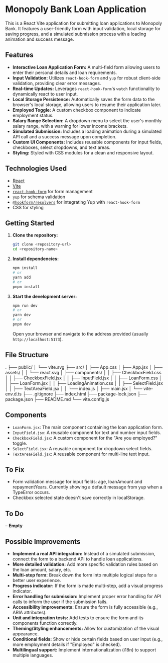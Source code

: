 # Monopoly Bank Loan Application

This is a React Vite application for submitting loan applications to Monopoly Bank. It features a user-friendly form with input validation, local storage for saving progress, and a simulated submission process with a loading animation and success message.

## Features

-   **Interactive Loan Application Form:** A multi-field form allowing users to enter their personal details and loan requirements.
-   **Input Validation:** Utilizes `react-hook-form` and `yup` for robust client-side validation, providing clear error messages.
-   **Real-time Updates:** Leverages `react-hook-form`'s `watch` functionality to dynamically react to user input.
-   **Local Storage Persistence:** Automatically saves the form data to the browser's local storage, allowing users to resume their application later.
-   **Employed Toggle:** A custom checkbox component to indicate employment status.
-   **Salary Range Selection:** A dropdown menu to select the user's monthly salary range, with a warning for lower income brackets.
-   **Simulated Submission:** Includes a loading animation during a simulated API call and a success message upon completion.
-   **Custom UI Components:** Includes reusable components for input fields, checkboxes, select dropdowns, and text areas.
-   **Styling:** Styled with CSS modules for a clean and responsive layout.

## Technologies Used

-   [React](https://react.dev/)
-   [Vite](https://vitejs.dev/)
-   [`react-hook-form`](https://react-hook-form.com/) for form management
-   [`yup`](https://github.com/jquense/yup) for schema validation
-   [`@hookform/resolvers`](https://react-hook-form.com/resolvers) for integrating Yup with `react-hook-form`
-   CSS for styling

## Getting Started

1.  **Clone the repository:**
    ```bash
    git clone <repository-url>
    cd <repository-name>
    ```

2.  **Install dependencies:**
    ```bash
    npm install
    # or
    yarn add
    # or
    pnpm install
    ```

3.  **Start the development server:**
    ```bash
    npm run dev
    # or
    yarn dev
    # or
    pnpm dev
    ```

    Open your browser and navigate to the address provided (usually `http://localhost:5173`).

## File Structure

.
├── public/
│   └── vite.svg
├── src/
│   ├── App.css
│   ├── App.jsx
│   ├── assets/
│   │   └── react.svg
│   ├── components/
│   │   ├── CheckboxField.css
│   │   ├── CheckboxField.jsx
│   │   ├── InputField.jsx
│   │   ├── LoanForm.css
│   │   ├── LoanForm.jsx
│   │   ├── LoadingAnimation.css
│   │   ├── SelectField.jsx
│   │   ├── TextAreaField.jsx
│   │   └── index.js
│   ├── main.jsx
│   └── vite-env.d.ts
├── .gitignore
├── index.html
├── package-lock.json
├── package.json
├── README.md
└── vite.config.js


## Components

-   `LoanForm.jsx`: The main component containing the loan application form.
-   `InputField.jsx`: A reusable component for text and number input fields.
-   `CheckboxField.jsx`: A custom component for the "Are you employed?" toggle.
-   `SelectField.jsx`: A reusable component for dropdown select fields.
-   `TextAreaField.jsx`: A reusable component for multi-line text input.

## To Fix

-   Form validation message for input fields: age, loanAmount and repaymentYears. Currently showing a default message from yup when a TypeError occurs.
-   Checkbox selected state doesn't save correctly in localStorage.

## To Do

–    **Empty**

## Possible Improvements

-   **Implement a real API integration:** Instead of a simulated submission, connect the form to a backend API to handle loan applications.
-   **More detailed validation:** Add more specific validation rules based on the loan amount, salary, etc.
-   **Multi-step form:** Break down the form into multiple logical steps for a better user experience.
-   **Progress indicator:** If the form is made multi-step, add a visual progress indicator.
-   **Error handling for submission:** Implement proper error handling for API calls to inform the user if the submission fails.
-   **Accessibility improvements:** Ensure the form is fully accessible (e.g., ARIA attributes).
-   **Unit and integration tests:** Add tests to ensure the form and its components function correctly.
-   **Theming/Styling enhancements:** Allow for customization of the visual appearance.
-   **Conditional fields:** Show or hide certain fields based on user input (e.g., more employment details if "Employed" is checked).
-   **Multilingual support:** Implement internationalization (i18n) to support multiple languages.
